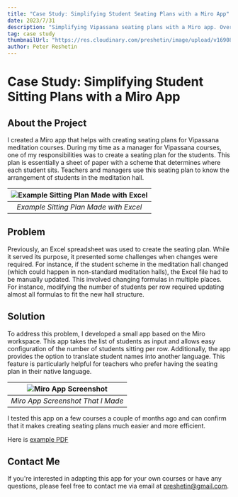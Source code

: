 ```yaml
---
title: "Case Study: Simplifying Student Seating Plans with a Miro App"
date: 2023/7/31
description: "Simplifying Vipassana seating plans with a Miro app. Overcoming Excel's limitations, the app adapts to various hall structures and offers name translations."
tag: case study
thumbnailUrl: "https://res.cloudinary.com/preshetin/image/upload/v1690821106/preshetin.com/sitting-plan-miro/Sitting_Plan_23_tnerok.pdf"
author: Peter Reshetin
---
```


# Case Study: Simplifying Student Sitting Plans with a Miro App

## About the Project

I created a Miro app that helps with creating seating plans for Vipassana meditation courses. During my time as a manager for Vipassana courses, one of my responsibilities was to create a seating plan for the students. This plan is essentially a sheet of paper with a scheme that determines where each student sits. Teachers and managers use this seating plan to know the arrangement of students in the meditation hall.

| ![Example Sitting Plan Made with Excel](https://res.cloudinary.com/preshetin/image/upload/v1690821107/preshetin.com/sitting-plan-miro/CleanShot_2023-07-15_at_2.30.39_2x_kcnpo3.png) |
|:--:| 
| *Example Sitting Plan Made with Excel* |



## Problem

Previously, an Excel spreadsheet was used to create the seating plan. While it served its purpose, it presented some challenges when changes were required. For instance, if the student scheme in the meditation hall changed (which could happen in non-standard meditation halls), the Excel file had to be manually updated. This involved changing formulas in multiple places. For instance, modifying the number of students per row required updating almost all formulas to fit the new hall structure.

## Solution

To address this problem, I developed a small app based on the Miro workspace. This app takes the list of students as input and allows easy configuration of the number of students sitting per row. Additionally, the app provides the option to translate student names into another language. This feature is particularly helpful for teachers who prefer having the seating plan in their native language.

| ![Miro App Screenshot](https://res.cloudinary.com/preshetin/image/upload/v1691053274/preshetin.com/sitting-plan-miro/app-screenshot-arr_r5xerd.jpg) |
|:--:| 
| *Miro App Screenshot That I Made* |

I tested this app on a few courses a couple of months ago and can confirm that it makes creating seating plans much easier and more efficient.

Here is [example PDF](https://res.cloudinary.com/preshetin/image/upload/v1690821106/preshetin.com/sitting-plan-miro/Sitting_Plan_23_tnerok.pdf)


## Contact Me

If you're interested in adapting this app for your own courses or have any questions, please feel free to contact me via email at preshetin@gmail.com.


